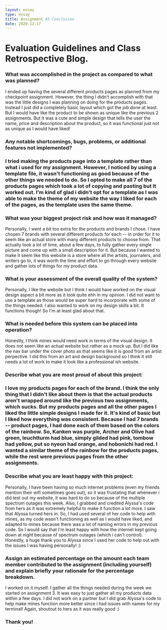 ```yaml
---
layout: essay
type: essay
title: Assignment #3 Conclusion
date: 2020-12-17
---
```

<h1>Evaluation Guidelines and Class Retrospective Blog.</h1>

<h3>What was accomplished in the project as compared to what was planned?</h3>
<p>I ended up having the several different products pages as planned from my checkpoint assignment. However, the thing I didn't accomplish with that was the little designs I was planning on doing for the products pages. Instead I just did a completely basic layout which got the job done at least. But I would have like the product to be shown as unique like the previous 2 assignments. But it was a cute and simple design that tells the user the name, price and description about the product, so it was functional just not as unique as I would have liked! </p>

<h3>Any notable shortcomings, bugs, problems, or additional features not implemented?<h3>
<p>I tried making the products page into a template rather than what i used for my assignment. However, I noticed by using a template file, it wasn't functioning as good because of the other things we needed to do. So I opted to make all 7 of the products pages which took a lot of copying and pasting but It worked out. I'm kind of glad i didn't opt for a template as I was able to make the theme of my website the way I liked for each of the pages, as the template uses the same theme. <p>
  
<h3>What was your biggest project risk and how was it managed?</h3>
<p>Personally, I went a bit too extra for the products and brands I chose. I have chosen 7 brands with several different products for each -- in order for it to seem like an actual store with many different products to choose from. That actually took a lot of time, about a few days, to fully gather every single picture and come up with a small description for it. But because I wanted to make it seem like this website is a store where all the artists, journalers, and writers go to, it was worth the time and effort to go through every website and gather lots of things for my product data.<p>

<h3>What is your assessment of the overall quality of the system?</h3>
<p>Personally, I like the website but I think I would have worked on the visual design aspect a bit more as it look quite ehh in my opinion. I did not want to use a template as those would be super hard to incorporate with some of the things needed. I also wanted to work on my design skills a bit. It functions though! So I'm at least glad about that. </p>

<h3>What is needed before this system can be placed into operation?</h3>
<p>Honestly, I think mines would need work in terms of the visual design. It does not seem like an actual website but rather as a mock up. But I did like the nav bar under the cover photo as that seems like it is good from an artist perpective. I did this from an art and design background so I think it still needs a lot of work to make it look like a professional ish website. </p>

<h3>Describe what you are most proud of about this project:<h3>
<p>I love my products pages for each of the brand. I think the only thing that I didn't like about them is that the actual products aren't wrapped around like the previous two assignments, which sucks. But my products pages and all the other pages I liked the little simple designs I made for it. It's kind of basic but I liked how everything was consistent. Because I had 7 brands -- product pages, I had done each of them based on the colors of the rainbow. So, Kanken was purple, Archer and Olive had green, leuchtturm had blue, simply gilded had pink, tombow had yellow, put so nyeon had orange, and hobonichi had red. I wanted a similar theme of the rainbow for the products pages, while the rest were previous pages from the other assignments. </p>

<h3>Describe what you are least happy with this project:</h3>
<p>Personally, I have been having so much internet problems (even my friends mention their wifi sometimes goes out), so it was frustating that whenever i did test out my website, it was hard to do so because of the multiple spectrum outages this week. Also, I grabbed and credited Alyssa's code from hers as it was extremely helpful to make it function a lot more. I saw that Alyssa turned hers in. So, I had used several of her code to help with mines, as my code wasn't functioning as well as I would have liked, and adapted to mines because there was a lot of naming errors in my previous code. So I would say that I'm least happy with how the internet kept going down at night because of spectrum outages (which i can't control). Honestly, a huge thank you to Alyssa since I used her code to help out with the issues I was having personally! :) </p>

<h3>Assign an estimated percentage on the amount each team member contributed to the assignment (including yourself) and explain briefly your rationale for the percentage breakdown.</h3>
<p> I worked on it myself. I gather all the things needed during the week we started on assignment 3. It was easy to just gather all my products data within a few days. I did not work on a partner but I did grab Alyssa's code to help make mines function more better since i had issues with names for my terminal! Again, shoutout to hers as it was really good :) <p>

<h3>Thank you! </h3>
